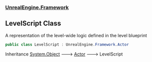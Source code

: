 ### [UnrealEngine.Framework](./UnrealEngine-Framework.md 'UnrealEngine.Framework')
## LevelScript Class
A representation of the level-wide logic defined in the level blueprint  
```csharp
public class LevelScript : UnrealEngine.Framework.Actor
```
Inheritance [System.Object](https://docs.microsoft.com/en-us/dotnet/api/System.Object 'System.Object') &#129106; [Actor](./Actor.md 'UnrealEngine.Framework.Actor') &#129106; LevelScript  
